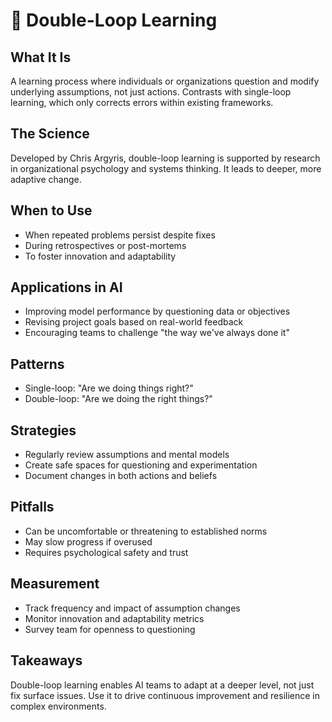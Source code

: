 # 🔄 Double-Loop Learning

## What It Is
A learning process where individuals or organizations question and modify underlying assumptions, not just actions. Contrasts with single-loop learning, which only corrects errors within existing frameworks.

## The Science
Developed by Chris Argyris, double-loop learning is supported by research in organizational psychology and systems thinking. It leads to deeper, more adaptive change.

## When to Use
- When repeated problems persist despite fixes
- During retrospectives or post-mortems
- To foster innovation and adaptability

## Applications in AI
- Improving model performance by questioning data or objectives
- Revising project goals based on real-world feedback
- Encouraging teams to challenge "the way we've always done it"

## Patterns
- Single-loop: "Are we doing things right?"
- Double-loop: "Are we doing the right things?"

## Strategies
- Regularly review assumptions and mental models
- Create safe spaces for questioning and experimentation
- Document changes in both actions and beliefs

## Pitfalls
- Can be uncomfortable or threatening to established norms
- May slow progress if overused
- Requires psychological safety and trust

## Measurement
- Track frequency and impact of assumption changes
- Monitor innovation and adaptability metrics
- Survey team for openness to questioning

## Takeaways
Double-loop learning enables AI teams to adapt at a deeper level, not just fix surface issues. Use it to drive continuous improvement and resilience in complex environments.

